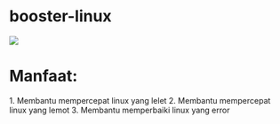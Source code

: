 # booster-linux
<img src="https://media.istockphoto.com/vectors/fast-development-rocket-ship-flying-up-from-laptop-computer-with-code-vector-id1252347072">
<h1>Manfaat:</h1>
1. Membantu mempercepat linux yang lelet
2. Membantu mempercepat linux yang lemot
3. Membantu memperbaiki linux yang error
